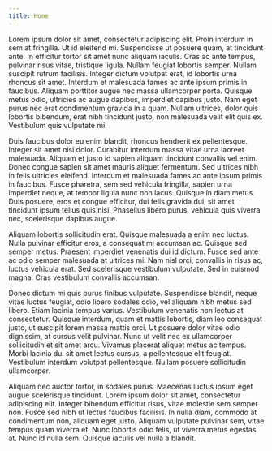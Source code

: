 ```yaml
---
title: Home
---
```


Lorem ipsum dolor sit amet, consectetur adipiscing elit. Proin interdum in sem
at fringilla. Ut id eleifend mi. Suspendisse ut posuere quam, at tincidunt
ante. In efficitur tortor sit amet nunc aliquam iaculis. Cras ac ante tempus,
pulvinar risus vitae, tristique ligula. Nullam feugiat lobortis semper.  Nullam
suscipit rutrum facilisis. Integer dictum volutpat erat, id lobortis urna
rhoncus sit amet. Interdum et malesuada fames ac ante ipsum primis in faucibus.
Aliquam porttitor augue nec massa ullamcorper porta. Quisque metus odio,
ultricies ac augue dapibus, imperdiet dapibus justo. Nam eget purus nec erat
condimentum gravida in a quam. Nullam ultrices, dolor quis lobortis bibendum,
erat nibh tincidunt justo, non malesuada velit elit quis ex.  Vestibulum quis
vulputate mi.

Duis faucibus dolor eu enim blandit, rhoncus hendrerit ex pellentesque. Integer
sit amet nisi dolor. Curabitur interdum massa vitae urna laoreet malesuada.
Aliquam et justo id sapien aliquam tincidunt convallis vel enim. Donec congue
sapien sit amet mauris aliquet fermentum. Sed ultrices nibh in felis ultricies
eleifend. Interdum et malesuada fames ac ante ipsum primis in faucibus. Fusce
pharetra, sem sed vehicula fringilla, sapien urna imperdiet neque, at tempor
ligula nunc non lacus. Quisque in diam metus. Duis posuere, eros et congue
efficitur, dui felis gravida dui, sit amet tincidunt ipsum tellus quis nisi.
Phasellus libero purus, vehicula quis viverra nec, scelerisque dapibus augue.

Aliquam lobortis sollicitudin erat. Quisque malesuada a enim nec luctus. Nulla
pulvinar efficitur eros, a consequat mi accumsan ac. Quisque sed semper metus.
Praesent imperdiet venenatis dui id dictum. Fusce sed ante ac odio semper
malesuada at ultrices mi. Nam nisl orci, convallis in risus ac, luctus vehicula
erat. Sed scelerisque vestibulum vulputate. Sed in euismod magna. Cras
vestibulum convallis accumsan.

Donec dictum mi quis purus finibus vulputate. Suspendisse blandit, neque vitae
luctus feugiat, odio libero sodales odio, vel aliquam nibh metus sed libero.
Etiam lacinia tempus varius. Vestibulum venenatis non lectus at consectetur.
Quisque interdum, quam et mattis lobortis, diam leo consequat justo, ut
suscipit lorem massa mattis orci. Ut posuere dolor vitae odio dignissim, at
cursus velit pulvinar. Nunc ut velit nec ex ullamcorper sollicitudin et sit
amet arcu. Vivamus placerat aliquet metus ac tempus. Morbi lacinia dui sit amet
lectus cursus, a pellentesque elit feugiat. Vestibulum interdum volutpat
pellentesque. Nullam posuere sollicitudin ullamcorper.

Aliquam nec auctor tortor, in sodales purus. Maecenas luctus ipsum eget augue
scelerisque tincidunt. Lorem ipsum dolor sit amet, consectetur adipiscing elit.
Integer bibendum efficitur risus, vitae molestie sem semper non. Fusce sed nibh
ut lectus faucibus facilisis. In nulla diam, commodo at condimentum non,
aliquam eget justo. Aliquam vulputate pulvinar sem, vitae tempus quam viverra
et. Nunc lobortis odio felis, ut viverra metus egestas at. Nunc id nulla sem.
Quisque iaculis vel nulla a blandit.
